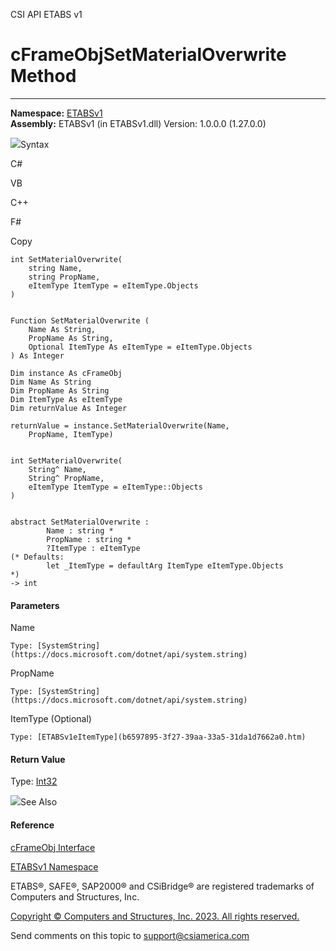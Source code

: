 ﻿

CSI API ETABS v1

# cFrameObjSetMaterialOverwrite Method  
  
---  
  
**Namespace:** [ETABSv1](2780f1b8-2033-5289-2298-1cdb2a7508d9.htm)  
**Assembly:** ETABSv1 (in ETABSv1.dll) Version: 1.0.0.0 (1.27.0.0)

![](../icons/SectionExpanded.png)Syntax

C#

VB

C++

F#

Copy

    
    
    int SetMaterialOverwrite(
    	string Name,
    	string PropName,
    	eItemType ItemType = eItemType.Objects
    )
    
    
    Function SetMaterialOverwrite ( 
    	Name As String,
    	PropName As String,
    	Optional ItemType As eItemType = eItemType.Objects
    ) As Integer
    
    Dim instance As cFrameObj
    Dim Name As String
    Dim PropName As String
    Dim ItemType As eItemType
    Dim returnValue As Integer
    
    returnValue = instance.SetMaterialOverwrite(Name, 
    	PropName, ItemType)
    
    
    int SetMaterialOverwrite(
    	String^ Name, 
    	String^ PropName, 
    	eItemType ItemType = eItemType::Objects
    )
    
    
    abstract SetMaterialOverwrite : 
            Name : string * 
            PropName : string * 
            ?ItemType : eItemType 
    (* Defaults:
            let _ItemType = defaultArg ItemType eItemType.Objects
    *)
    -> int 
    

#### Parameters

Name

    Type: [SystemString](https://docs.microsoft.com/dotnet/api/system.string)  

PropName

    Type: [SystemString](https://docs.microsoft.com/dotnet/api/system.string)  

ItemType (Optional)

    Type: [ETABSv1eItemType](b6597895-3f27-39aa-33a5-31da1d7662a0.htm)  

#### Return Value

Type: [Int32](https://docs.microsoft.com/dotnet/api/system.int32)

![](../icons/SectionExpanded.png)See Also

#### Reference

[cFrameObj Interface](d5342667-2977-9fdc-9769-e4e2becc0803.htm)

[ETABSv1 Namespace](2780f1b8-2033-5289-2298-1cdb2a7508d9.htm)

ETABS®, SAFE®, SAP2000® and CSiBridge® are registered trademarks of Computers
and Structures, Inc.  

[Copyright © Computers and Structures, Inc. 2023. All rights
reserved.](http://www.csiamerica.com)

Send comments on this topic to
[support@csiamerica.com](mailto:support%40csiamerica.com?Subject=CSI%20API%20ETABS%20v1)

